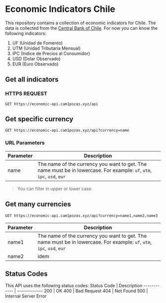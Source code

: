 # Economic Indicators Chile

This repository contains a collection of economic indicators for Chile. The data is collected from the [Central Bank of Chile](https://www.bcentral.cl/estadisticas/estadisticas-mercado/mercado-credito/mercado-credito.aspx). For now you can know the following indicators:

1. UF (Unidad de Fomento)
2. UTM (Unidad Tributaria Mensual)
3. IPC (Indice de Precios al Consumidor)
4. USD (Dolar Observado)
5. EUR (Euro Observado)

## Get all indicators

### HTTPS REQUEST

`GET https://economic-api.cam1pozas.xyz/api `

## Get specific currency

`GET https://economic-api.cam1pozas.xyz/api?currency=name`

### URL Parameters

| Parameter | Description                                                                                                            |
| --------- | ---------------------------------------------------------------------------------------------------------------------- |
| name      | The name of the currency you want to get. The name must be in lowercase. For example: `uf`, `utm`, `ipc`, `usd`, `eur` |

> You can filter in upper or lower case.

## Get many currencies

`GET https://economic-api.cam1pozas.xyz/api?currency=name1,name2,name3`

| Parameter | Description                                                                                                            |
| --------- | ---------------------------------------------------------------------------------------------------------------------- |
| name1     | The name of the currency you want to get. The name must be in lowercase. For example: `uf`, `utm`, `ipc`, `usd`, `eur` |
| name2     | idem                                                                                                                   |

## Status Codes

This API uses the following status codes:
Status Code | Description
------------ | -------------
200 | OK
400 | Bad Request
404 | Not Found
500 | Internal Server Error
